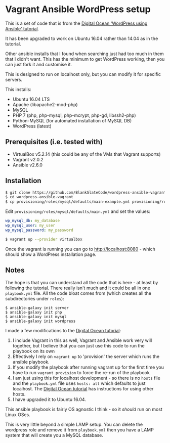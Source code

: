 # Vagrant Ansible WordPress setup

This is a set of code that is from the [Digital Ocean 'WordPress using Ansible' tutorial][1].

It has been upgraded to work on Ubuntu 16.04 rather than 14.04 as in the tutorial.

Other ansible installs that I found when searching just had too much in them that I didn't want. This has the minimum to get WordPress working, then you can just fork it and customise it.

This is designed to run on localhost only, but you can modify it for specific servers.

This installs:

* Ubuntu 16.04 LTS
* Apache (libapache2-mod-php)
* MySQL
* PHP 7 (php, php-mysql, php-mcrypt, php-gd, libssh2-php)
* Python-MySQL (for automated installation of MySQL DB)
* WordPress (latest)

## Prerequisites (i.e. tested with)

* VirtualBox v5.2.14 (this could be any of the VMs that Vagrant supports)
* Vagrant v2.0.2
* Ansible v2.6.0

## Installation

```bash
$ git clone https://github.com/BlankSlateCode/wordpress-ansible-vagrant.git
$ cd wordpress-ansible-vagrant
$ cp provisioning/roles/mysql/defaults/main-example.yml provisioning/roles/mysql/defaults/main.yml
```

Edit `provisioning/roles/mysql/defaults/main.yml` and set the values:

```yml
wp_mysql_db: my_database
wp_mysql_user: my_user
wp_mysql_password: my_password
```

```bash
$ vagrant up --provider virtualbox
```

Once the vagrant is running you can go to <http://localhost:8080> - which should show a WordPress installation page.

## Notes

The hope is that you can understand all the code that is here - at least by following the tutorial. There really isn't much and it could be all in one `playbook.yml` file. All the code bloat comes from (which creates all the subdirectories under `roles`):

```
$ ansible-galaxy init server 
$ ansible-galaxy init php 
$ ansible-galaxy init mysql
$ ansible-galaxy init wordpress
```

I made a few modifications to the [Digital Ocean tutorial][1]:

1. I include Vagrant in this as well, Vagrant and Ansible work very will together, but I believe that you can just use this code to run the playbook on its own
2. Effectively I rely on `vagrant up` to 'provision' the server which runs the ansible playbook.
3. If you modify the playbook after running vagrant up for the first time you have to run `vagrant provision` to force the re-run of the playbook
4. I am just using this for localhost development - so there is no `hosts` file and the `playbook.yml` file uses `hosts: all` which defaults to just localhost. The [Digital Ocean tutorial][1] has instructions for using other hosts.
5. I have upgraded it to Ubuntu 16.04.

This ansible playbook is fairly OS agnostic I think - so it *should* run on most Linux OSes.

This is very little beyond a simple LAMP setup. You can delete the wordpress role and remove it from `playbook.yml` then you have a LAMP system that will create you a MySQL database.

  [1]: https://www.digitalocean.com/community/tutorials/how-to-automate-installing-wordpress-on-ubuntu-14-04-using-ansible

